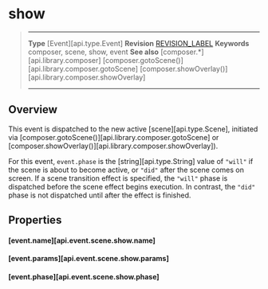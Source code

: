
# show

> --------------------- ------------------------------------------------------------------------------------------
> __Type__              [Event][api.type.Event]
> __Revision__          [REVISION_LABEL](REVISION_URL)
> __Keywords__          composer, scene, show, event
> __See also__          [composer.*][api.library.composer]
>						[composer.gotoScene()][api.library.composer.gotoScene]
>						[composer.showOverlay()][api.library.composer.showOverlay]
> --------------------- ------------------------------------------------------------------------------------------

## Overview

This event is dispatched to the new active [scene][api.type.Scene], initiated via [composer.gotoScene()][api.library.composer.gotoScene] or [composer.showOverlay()][api.library.composer.showOverlay]).

For this event, `event.phase` is the [string][api.type.String] value of `"will"` if the scene is about to become active, or `"did"` after the scene comes on screen. If a scene transition effect is specified, the `"will"` phase is dispatched before the scene effect begins execution. In contrast, the `"did"` phase is not dispatched until after the effect is finished.


## Properties

#### [event.name][api.event.scene.show.name]

#### [event.params][api.event.scene.show.params]

#### [event.phase][api.event.scene.show.phase]
